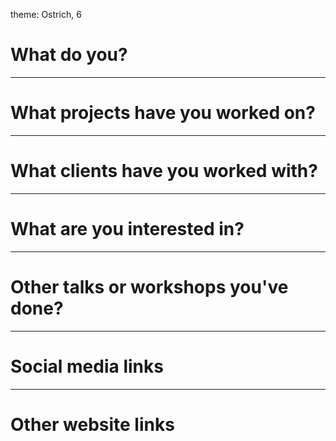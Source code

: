 theme: Ostrich, 6

# What do you?

---

# What projects have you worked on?

---

# What clients have you worked with?

---

# What are you interested in?

---

# Other talks or workshops you've done?

---

# Social media links

---

# Other website links
